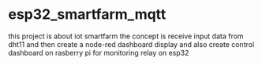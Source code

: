 # esp32_smartfarm_mqtt
this project is about iot smartfarm 
the concept is receive input data from dht11 and then create a node-red dashboard display and also create control dashboard on rasberry pi for monitoring relay on esp32
